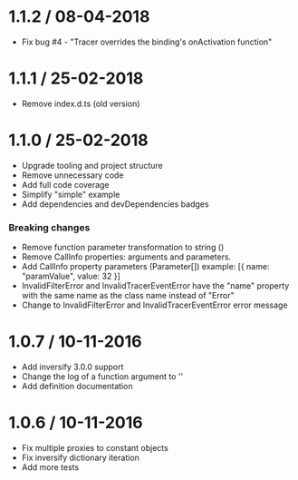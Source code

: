 
1.1.2 / 08-04-2018
===================

* Fix bug #4 - "Tracer overrides the binding's onActivation function"

1.1.1 / 25-02-2018
===================

* Remove index.d.ts (old version)

1.1.0 / 25-02-2018
===================

* Upgrade tooling and project structure
* Remove unnecessary code
* Add full code coverage
* Simplify "simple" example
* Add dependencies and devDependencies badges

### Breaking changes

* Remove function parameter transformation to string (<Function>)
* Remove CallInfo properties: arguments and parameters.
* Add CallInfo property parameters (Parameter[]) example: [{ name: "paramValue", value: 32 }]
* InvalidFilterError and InvalidTracerEventError have the "name" property with the same name as the class name instead of "Error"
* Change to InvalidFilterError and InvalidTracerEventError error message

1.0.7 / 10-11-2016
===================

* Add inversify 3.0.0 support
* Change the log of a function argument to '<Function>'
* Add definition documentation

1.0.6 / 10-11-2016
===================

* Fix multiple proxies to constant objects
* Fix inversify dictionary iteration
* Add more tests
